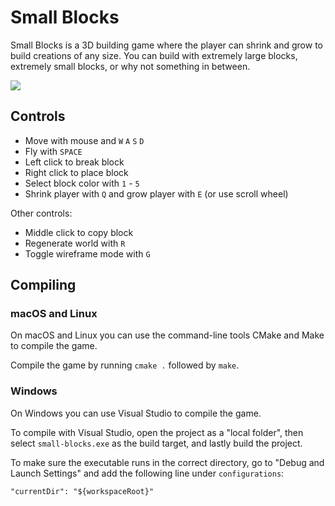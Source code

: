 # Small Blocks

Small Blocks is a 3D building game where the player can shrink and grow to build creations of any size.
You can build with extremely large blocks, extremely small blocks, or why not something in between.

![](Small_Blocks.png)

## Controls

- Move with mouse and `W` `A` `S` `D`
- Fly with `SPACE`
- Left click to break block
- Right click to place block
- Select block color with `1` - `5`
- Shrink player with `Q` and grow player with `E` (or use scroll wheel)

Other controls:

- Middle click to copy block
- Regenerate world with `R`
- Toggle wireframe mode with `G`

## Compiling

### macOS and Linux

On macOS and Linux you can use the command-line tools CMake and Make to compile the game.

Compile the game by running `cmake .` followed by `make`.

### Windows

On Windows you can use Visual Studio to compile the game.

To compile with Visual Studio, open the project as a "local folder",
then select `small-blocks.exe` as the build target, and lastly build the project.

To make sure the executable runs in the correct directory, go to "Debug and Launch Settings"
and add the following line under `configurations`:

```
"currentDir": "${workspaceRoot}"
```
